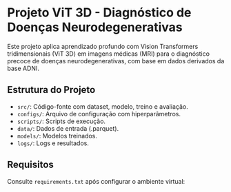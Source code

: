# Projeto ViT 3D - Diagnóstico de Doenças Neurodegenerativas

Este projeto aplica aprendizado profundo com Vision Transformers tridimensionais (ViT 3D) em imagens médicas (MRI) para o diagnóstico precoce de doenças neurodegenerativas, com base em dados derivados da base ADNI.

## Estrutura do Projeto
- `src/`: Código-fonte com dataset, modelo, treino e avaliação.
- `configs/`: Arquivo de configuração com hiperparâmetros.
- `scripts/`: Scripts de execução.
- `data/`: Dados de entrada (.parquet).
- `models/`: Modelos treinados.
- `logs/`: Logs e resultados.

## Requisitos
Consulte `requirements.txt` após configurar o ambiente virtual:

